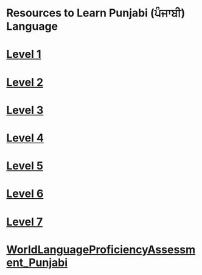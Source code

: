 # Resources to Learn Punjabi (ਪੰਜਾਬੀ) Language

 #  [Level 1](https://amardeep0.github.io/learnPunjabi/Level-1_Punjabi%20Alphabets/)
 #  [Level 2](https://amardeep0.github.io/learnPunjabi/Level-2_Matra/)
 #  [Level 3](https://amardeep0.github.io/learnPunjabi/Level-3_Matra/)
 #  [Level 4](https://amardeep0.github.io/learnPunjabi/Level-4_Intermediate/)
 #  [Level 5](https://amardeep0.github.io/learnPunjabi/Level-5_intermediate/)
 #  [Level 6](https://amardeep0.github.io/learnPunjabi/Level-6_Advanced/)
 #  [Level 7](https://amardeep0.github.io/learnPunjabi/Level-7_Advanced/)
 #  [WorldLanguageProficiencyAssessment_Punjabi](https://amardeep0.github.io/learnPunjabi/WorldLanguageProficiencyAssessment_Punjabi/)
 
 








 
 


